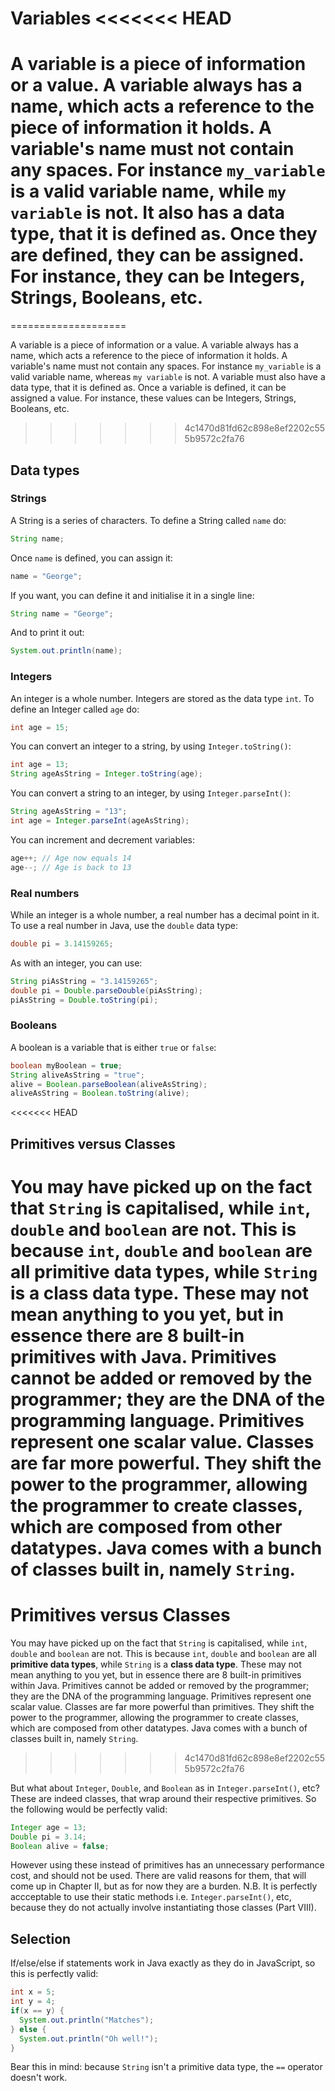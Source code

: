 Variables
<<<<<<< HEAD
===

A variable is a piece of information or a value. A variable always has a name, which acts a reference to the piece of information it holds. A variable's name must not contain any spaces. For instance `my_variable` is a valid variable name, while `my variable` is not. It also has a data type, that it is defined as. Once they are defined, they can be assigned. For instance, they can be Integers, Strings, Booleans, etc. 
=======
====================

A variable is a piece of information or a value. A variable always has a name, which acts a reference to the piece of information it holds. A variable's name must not contain any spaces. For instance `my_variable` is a valid variable name, whereas `my variable` is not. A variable must also have a data type, that it is defined as. Once a variable is defined, it can be assigned a value. For instance, these values can be Integers, Strings, Booleans, etc. 
>>>>>>> 4c1470d81fd62c898e8ef2202c555b9572c2fa76

## Data types

### Strings
A String is a series of characters. To define a String called `name` do:
```java
String name;
```
Once `name` is defined, you can assign it:
```java
name = "George";
```
If you want, you can define it and initialise it in a single line:
```java
String name = "George";
```
And to print it out:
```java
System.out.println(name);
```

### Integers
An integer is a whole number. Integers are stored as the data type `int`. To define an Integer called `age` do:
```java
int age = 15;
```

You can convert an integer to a string, by using `Integer.toString()`:
```java
int age = 13;
String ageAsString = Integer.toString(age);
```

You can convert a string to an integer, by using `Integer.parseInt()`:
```java
String ageAsString = "13";
int age = Integer.parseInt(ageAsString);
```

You can increment and decrement variables:
```java
age++; // Age now equals 14
age--; // Age is back to 13
```

### Real numbers
While an integer is a whole number, a real number has a decimal point in it. To use a real number in Java, use the `double` data type:
```java
double pi = 3.14159265;
```

As with an integer, you can use:
```java
String piAsString = "3.14159265";
double pi = Double.parseDouble(piAsString);
piAsString = Double.toString(pi);
```

### Booleans
A boolean is a variable that is either `true` or `false`:
```java
boolean myBoolean = true;
String aliveAsString = "true";
alive = Boolean.parseBoolean(aliveAsString); 
aliveAsString = Boolean.toString(alive);
```

<<<<<<< HEAD
## Primitives versus Classes
You may have picked up on the fact that `String` is capitalised, while `int`, `double` and `boolean` are not. This is because `int`, `double` and `boolean` are all **primitive data types**, while  `String` is a **class data type**. These may not mean anything to you yet, but in essence there are 8 built-in primitives with Java. Primitives cannot be added or removed by the programmer; they are the DNA of the programming language. Primitives represent one scalar value. Classes are far more powerful. They shift the power to the programmer, allowing the programmer to create classes, which are composed from other datatypes. Java comes with a bunch of classes built in, namely `String`.
=======
# Primitives versus Classes
You may have picked up on the fact that `String` is capitalised, while `int`, `double` and `boolean` are not. This is because `int`, `double` and `boolean` are all **primitive data types**, while  `String` is a **class data type**. These may not mean anything to you yet, but in essence there are 8 built-in primitives within Java. Primitives cannot be added or removed by the programmer; they are the DNA of the programming language. Primitives represent one scalar value. Classes are far more powerful than primitives. They shift the power to the programmer, allowing the programmer to create classes, which are composed from other datatypes. Java comes with a bunch of classes built in, namely `String`.
>>>>>>> 4c1470d81fd62c898e8ef2202c555b9572c2fa76

But what about `Integer`, `Double`, and `Boolean` as in `Integer.parseInt()`, etc? These are indeed classes, that wrap around their respective primitives. So the following would be perfectly valid:

```java
Integer age = 13;
Double pi = 3.14;
Boolean alive = false;
```

However using these instead of primitives has an unnecessary performance cost, and should not be used. There are valid reasons for them, that will come up in Chapter II, but as for now they are a burden. N.B. It is perfectly accceptable to use their static methods i.e. `Integer.parseInt()`, etc, because they do not actually involve instantiating those classes (Part VIII). 

## Selection
If/else/else if statements work in Java exactly as they do in JavaScript, so this is perfectly valid:

```java
int x = 5;
int y = 4;
if(x == y) {
  System.out.println("Matches");
} else {
  System.out.println("Oh well!");
}
```

Bear this in mind: because `String` isn't a primitive data type, the `==` operator doesn't work.
